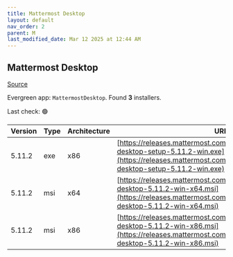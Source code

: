 ```yaml
---
title: Mattermost Desktop
layout: default
nav_order: 2
parent: M
last_modified_date: Mar 12 2025 at 12:44 AM
---
```


## Mattermost Desktop

[Source](https://github.com/mattermost/desktop)

Evergreen app: `MattermostDesktop`. Found **3** installers.

Last check: 🟢

| Version | Type | Architecture | URI                                                                                                                                                                              |
| ------- | ---- | ------------ | -------------------------------------------------------------------------------------------------------------------------------------------------------------------------------- |
| 5.11.2  | exe  | x86          | [https://releases.mattermost.com/desktop/5.11.2/mattermost-desktop-setup-5.11.2-win.exe](https://releases.mattermost.com/desktop/5.11.2/mattermost-desktop-setup-5.11.2-win.exe) |
| 5.11.2  | msi  | x64          | [https://releases.mattermost.com/desktop/5.11.2/mattermost-desktop-5.11.2-win-x64.msi](https://releases.mattermost.com/desktop/5.11.2/mattermost-desktop-5.11.2-win-x64.msi)     |
| 5.11.2  | msi  | x86          | [https://releases.mattermost.com/desktop/5.11.2/mattermost-desktop-5.11.2-win-x86.msi](https://releases.mattermost.com/desktop/5.11.2/mattermost-desktop-5.11.2-win-x86.msi)     |
